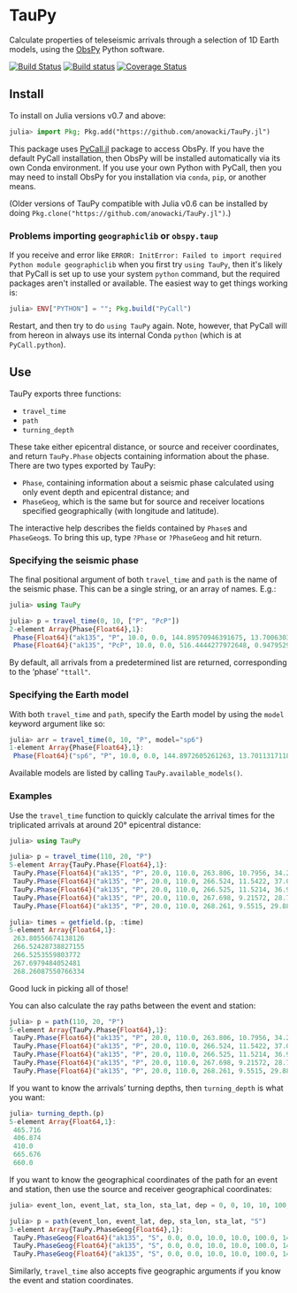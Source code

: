 # TauPy

Calculate properties of teleseismic arrivals through a selection of
1D Earth models, using the [ObsPy](https://github.com/obspy/obspy/wiki) Python software.

[![Build Status](https://travis-ci.org/anowacki/TauPy.jl.svg?branch=master)](https://travis-ci.org/anowacki/TauPy.jl)
[![Build status](https://ci.appveyor.com/api/projects/status/x0g14wuls8yp19tv/branch/master?svg=true)](https://ci.appveyor.com/project/AndyNowacki/taupy-jl/branch/master)
[![Coverage Status](https://coveralls.io/repos/github/anowacki/TauPy.jl/badge.svg?branch=master)](https://coveralls.io/github/anowacki/TauPy.jl?branch=master)

## Install

To install on Julia versions v0.7 and above:
```julia
julia> import Pkg; Pkg.add("https://github.com/anowacki/TauPy.jl")
```

This package uses [PyCall.jl](https://github.com/JuliaPy/PyCall.jl) package to
access ObsPy.  If you have the default PyCall installation, then ObsPy will be
installed automatically via its own Conda environment.  If you use your own
Python with PyCall, then you may need to install ObsPy for you installation
via `conda`, `pip`, or another means.

(Older versions of TauPy compatible with Julia v0.6 can be installed by doing
`Pkg.clone("https://github.com/anowacki/TauPy.jl")`.)

### Problems importing `geographiclib` or `obspy.taup`

If you receive and error like `ERROR: InitError: Failed to import required Python
module geographiclib` when you first try `using TauPy`, then it's likely that
PyCall is set up to use your system `python` command, but the required packages
aren't installed or available.  The easiest way to get things working is:

```julia
julia> ENV["PYTHON"] = ""; Pkg.build("PyCall")
```

Restart, and then try to do `using TauPy` again.  Note, however, that PyCall
will from hereon in always use its internal Conda `python` (which is at
`PyCall.python`).

## Use

TauPy exports three functions:

- `travel_time`
- `path`
- `turning_depth`

These take either epicentral distance, or source and receiver coordinates, and
return `TauPy.Phase` objects containing information about the phase.  There are
two types exported by TauPy:

- `Phase`, containing information about a seismic phase calculated using only
  event depth and epicentral distance; and
- `PhaseGeog`, which is the same but for source and receiver locations specified
  geographically (with longitude and latitude).

The interactive help describes the fields contained by `Phase`s and `PhaseGeog`s.
To bring this up, type `?Phase` or `?PhaseGeog` and hit return.

### Specifying the seismic phase

The final positional argument of both `travel_time` and `path` is the name of
the seismic phase.  This can be a single string, or an array of names.  E.g.:

```julia
julia> using TauPy

julia> p = travel_time(0, 10, ["P", "PcP"])
2-element Array{Phase{Float64},1}:
 Phase{Float64}("ak135", "P", 10.0, 0.0, 144.89570946391675, 13.700630345173362, 45.613198013389635, 45.613198013389635, Float64[], Float64[], Float64[])
 Phase{Float64}("ak135", "PcP", 10.0, 0.0, 516.4444277972648, 0.9479529695834205, 2.834193976594543, 2.834193976594543, Float64[], Float64[], Float64[]) 

```

By default, all arrivals from a predetermined list are returned, corresponding
to the &lsquo;phase&rsquo; `"ttall"`.

### Specifying the Earth model

With both `travel_time` and `path`, specify the Earth model by using the `model`
keyword argument like so:

```julia
julia> arr = travel_time(0, 10, "P", model="sp6")
1-element Array{Phase{Float64},1}:
 Phase{Float64}("sp6", "P", 10.0, 0.0, 144.8972605261263, 13.7011317118041, 45.61534012667141, 45.61534012667141, Float64[], Float64[], Float64[])

```

Available models are listed by calling `TauPy.available_models()`.

### Examples

Use the `travel_time` function to quickly calculate the arrival times for
the triplicated arrivals at around 20&deg; epicentral distance:

```julia
julia> using TauPy

julia> p = travel_time(110, 20, "P")
5-element Array{TauPy.Phase{Float64},1}:
 TauPy.Phase{Float64}("ak135", "P", 20.0, 110.0, 263.806, 10.7956, 34.2707, 52.6707, Float64[], Float64[], Float64[])
 TauPy.Phase{Float64}("ak135", "P", 20.0, 110.0, 266.524, 11.5422, 37.0166, 58.2286, Float64[], Float64[], Float64[])
 TauPy.Phase{Float64}("ak135", "P", 20.0, 110.0, 266.525, 11.5214, 36.9391, 58.063, Float64[], Float64[], Float64[]) 
 TauPy.Phase{Float64}("ak135", "P", 20.0, 110.0, 267.698, 9.21572, 28.731, 42.7498, Float64[], Float64[], Float64[]) 
 TauPy.Phase{Float64}("ak135", "P", 20.0, 110.0, 268.261, 9.5515, 29.8818, 44.7109, Float64[], Float64[], Float64[]) 

julia> times = getfield.(p, :time)
5-element Array{Float64,1}:
 263.80556674138126
 266.52428738827155
 266.5253559803772 
 267.6979484052481 
 268.26087550766334

```

Good luck in picking all of those!

You can also calculate the ray paths between the event and station:

```julia
julia> p = path(110, 20, "P")
5-element Array{TauPy.Phase{Float64},1}:
 TauPy.Phase{Float64}("ak135", "P", 20.0, 110.0, 263.806, 10.7956, 34.2707, 52.6707, Float64[], [0.0, 0.120381, 0.142296, 0.1643, 0.208576, 0.298225, 0.472472, 0.652408, 0.667963, 0.683563  …  19.8216, 19.8493, 19.8632, 19.8701, 19.877, 19.9267, 19.9634, 19.9817, 19.9909, 20.0001], [6261.0, 6251.0, 6249.19, 6247.37, 6243.74, 6236.44, 6222.49, 6208.41, 6207.2, 6206.0  …  6343.5, 6347.25, 6349.13, 6350.06, 6351.0, 6359.05, 6365.02, 6368.01, 6369.51, 6371.0])
 TauPy.Phase{Float64}("ak135", "P", 20.0, 110.0, 266.524, 11.5422, 37.0166, 58.2286, Float64[], [0.0, 0.148344, 0.175382, 0.202552, 0.257294, 0.368423, 0.585572, 0.811497, 0.831113, 0.850797  …  19.8016, 19.8328, 19.8484, 19.8562, 19.864, 19.9189, 19.9596, 19.9799, 19.99, 20.0001], [6261.0, 6251.0, 6249.19, 6247.37, 6243.74, 6236.44, 6222.49, 6208.41, 6207.2, 6206.0  …  6343.5, 6347.25, 6349.13, 6350.06, 6351.0, 6359.05, 6365.02, 6368.01, 6369.51, 6371.0])
 TauPy.Phase{Float64}("ak135", "P", 20.0, 110.0, 266.525, 11.5214, 36.9391, 58.063, Float64[], [0.0, 0.147386, 0.174248, 0.20124, 0.255622, 0.366009, 0.581664, 0.805968, 0.82544, 0.844979  …  19.7997, 19.8308, 19.8463, 19.854, 19.8618, 19.9165, 19.9571, 19.9773, 19.9875, 19.9976], [6261.0, 6251.0, 6249.19, 6247.37, 6243.74, 6236.44, 6222.49, 6208.41, 6207.2, 6206.0  …  6343.5, 6347.25, 6349.13, 6350.06, 6351.0, 6359.05, 6365.02, 6368.01, 6369.51, 6371.0]) 
 TauPy.Phase{Float64}("ak135", "P", 20.0, 110.0, 267.698, 9.21572, 28.731, 42.7498, Float64[], [0.0, 0.0847973, 0.100216, 0.115685, 0.146774, 0.209565, 0.331002, 0.455546, 0.466272, 0.47702  …  19.858, 19.8798, 19.8907, 19.8961, 19.9016, 19.9415, 19.971, 19.9858, 19.9931, 20.0005], [6261.0, 6251.0, 6249.19, 6247.37, 6243.74, 6236.44, 6222.49, 6208.41, 6207.2, 6206.0  …  6343.5, 6347.25, 6349.13, 6350.06, 6351.0, 6359.05, 6365.02, 6368.01, 6369.51, 6371.0])
 TauPy.Phase{Float64}("ak135", "P", 20.0, 110.0, 268.261, 9.5515, 29.8818, 44.7109, Float64[], [0.0, 0.0908228, 0.10734, 0.123913, 0.157226, 0.224534, 0.3548, 0.488528, 0.500051, 0.511599  …  19.8505, 19.8734, 19.8848, 19.8905, 19.8963, 19.9381, 19.9691, 19.9845, 19.9923, 20.0], [6261.0, 6251.0, 6249.19, 6247.37, 6243.74, 6236.44, 6222.49, 6208.41, 6207.2, 6206.0  …  6343.5, 6347.25, 6349.13, 6350.06, 6351.0, 6359.05, 6365.02, 6368.01, 6369.51, 6371.0])   

```

If you want to know the arrivals&rsquo; turning depths, then `turning_depth`
is what you want:

```julia
julia> turning_depth.(p)
5-element Array{Float64,1}:
 465.716
 406.874
 410.0  
 665.676
 660.0  

```

If you want to know the geographical coordinates of the path for an event and
station, then use the source and receiver geographical coordinates:

```julia
julia> event_lon, event_lat, sta_lon, sta_lat, dep = 0, 0, 10, 10, 100;

julia> p = path(event_lon, event_lat, dep, sta_lon, sta_lat, "S")
3-element Array{TauPy.PhaseGeog{Float64},1}:
 TauPy.PhaseGeog{Float64}("ak135", "S", 0.0, 0.0, 10.0, 10.0, 100.0, 14.106, 350.494, 24.1935, 48.835, 83.5499, Float64[], [0.0, 0.542449, 1.36541, 1.40396, 1.44327, 3.49073, 5.54737, 5.58703, 5.62594, 6.45806  …  9.8127, 9.83169, 9.84117, 9.85065, 9.88817, 9.9256, 9.96294, 9.98158, 9.99089, 10.0002], [0.0, 0.550792, 1.38607, 1.42518, 1.46506, 3.53789, 5.60619, 5.64589, 5.68482, 6.51558  …  9.81819, 9.83664, 9.84585, 9.85506, 9.89149, 9.92782, 9.96405, 9.98213, 9.99116, 10.0002], [6271.0, 6262.21, 6251.8, 6251.4, 6251.0, 6240.69, 6251.0, 6251.4, 6251.8, 6262.21  …  6347.25, 6349.13, 6350.06, 6351.0, 6356.0, 6361.0, 6366.0, 6368.5, 6369.75, 6371.0])                   
 TauPy.PhaseGeog{Float64}("ak135", "S", 0.0, 0.0, 10.0, 10.0, 100.0, 14.106, 364.733, 20.4703, 39.5658, 57.2195, Float64[], [0.0, 0.0878754, 0.192757, 0.19682, 0.200884, 0.315745, 0.431873, 0.52082, 0.666153, 0.762522  …  9.87896, 9.89135, 9.89753, 9.90372, 9.93078, 9.9578, 9.98476, 9.99822, 10.0049, 10.0117], [0.0, 0.0892309, 0.195729, 0.199855, 0.203982, 0.320611, 0.438522, 0.528832, 0.676382, 0.774215  …  9.88255, 9.89457, 9.90058, 9.90658, 9.93285, 9.95906, 9.98522, 9.99827, 10.0048, 10.0113], [6271.0, 6262.21, 6251.8, 6251.4, 6251.0, 6239.72, 6228.43, 6219.86, 6206.0, 6196.9  …  6347.25, 6349.13, 6350.06, 6351.0, 6356.0, 6361.0, 6366.0, 6368.5, 6369.75, 6371.0])
 TauPy.PhaseGeog{Float64}("ak135", "S", 0.0, 0.0, 10.0, 10.0, 100.0, 14.106, 364.855, 20.7161, 40.1367, 58.304, Float64[], [0.0, 0.0916586, 0.201103, 0.205344, 0.209587, 0.32951, 0.450821, 0.543782, 0.695759, 0.796594  …  9.86447, 9.87716, 9.8835, 9.88984, 9.91746, 9.94502, 9.97253, 9.98627, 9.99313, 9.99999], [0.0, 0.0930724, 0.204205, 0.208511, 0.212819, 0.334588, 0.457761, 0.552145, 0.706439, 0.808803  …  9.86848, 9.8808, 9.88695, 9.8931, 9.91991, 9.94667, 9.97336, 9.98668, 9.99334, 9.99999], [6271.0, 6262.21, 6251.8, 6251.4, 6251.0, 6239.72, 6228.43, 6219.86, 6206.0, 6196.9  …  6347.25, 6349.13, 6350.06, 6351.0, 6356.0, 6361.0, 6366.0, 6368.5, 6369.75, 6371.0])  

```

Similarly, `travel_time` also accepts five geographic arguments if you know the
event and station coordinates.
